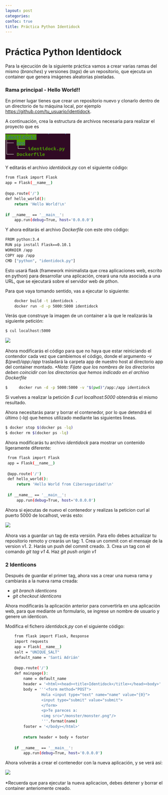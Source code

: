 ```yaml
---
layout: post
categories: 
conToc: true
title: Práctica Python Identidock
---
```





# Práctica Python Identidock


Para la ejecución de la siguiente práctica vamos a crear varias ramas del mismo  (_branches_) y versiones (_tags_) de un repositorio, que ejecuta un container que genera imágenes aleatorias pixeladas.

###  Rama principal - Hello World!!


En primer lugar tienes que crear un repositorio nuevo y clonarlo dentro de un directorio de tu máquina local, por ejemplo https://github.com/tu_usuario/identidock.

A continuación, crea la estructura de archivos necesaria para realizar el proyecto que es

![tree_identidock.png](../assets/img/tree_identidock.png)

Y editarás el archivo _identidock.py_ con el siguiente código:

```bash
from flask import Flask
app = Flask(__name__)

@app.route('/')
def hello_world():
    return 'Hello World!\n'

if __name__ == '__main__':
    app.run(debug=True, host='0.0.0.0')

```

Y ahora editarás el archivo _Dockerfile_ con este otro código:
```bash
FROM python:3.4
RUN pip install Flask==0.10.1
WORKDIR /app
COPY app /app
CMD ["python", "identidock.py"]
```

Esto usará flask (framework minimalista que crea aplicaciones web, escrito en python) para desarrollar una aplicación, creará una ruta asociada a una URL, que se ejecutará sobre el servidor web de pthon.

Para que vaya tomando sentido, vas a ejecutar lo siguiente:

```bash
    docker build -t identidock .
    docker run -d -p 5000:5000 identidock
```

Verás que construye la imagen de un container a la que le realizarás la siguiente petición:

```bash
$ cul localhost:5000
```

![](https://github.com/savalls/savalls.github.io/blob/main/assets/img/curl_localhost_5k_01.png?raw=true)


Ahora modificarás el código para que no haya que estar reiniciando el contendor cada vez que cambiemos el código, donde el argumento _-v $(pwd)/app:/app_ trasladará la carpeta app de nuestro host al directorio app del container montado.
  _*Nota: Fíjate  que los nombres de los directorios deben coincidir con los directorios que  hemos indicado en el archivo Dockerfile_

```bash
$     docker run -d -p 5000:5000 -v "$(pwd)"/app:/app identidock
```    
     
Si vuelves a realizar la petición _$ curl localhost:5000_ obtendrás el mismo resultado.

Ahora necesitarás parar y borrar el contenedor, por lo que detendrá el último (_-lq_) que hemos utilizado mediante las siguientes lineas.

```bash
$ docker stop $(docker ps -lq)
$ docker rm $(docker ps -lq)
```


   Ahora modificarás tu archivo _identidock_ para mostrar un contenido ligeramente diferente:
   
   ```bash
    from flask import Flask
    app = Flask(__name__)
    
    @app.route('/')
    def hello_world():
        return 'Hello World from Ciberseguridad!\n'
    
    if __name__ == '__main__':
        app.run(debug=True, host='0.0.0.0')
```
   
   
 Ahora si ejecutas de nuevo el contenedor y realizas la peticion curl al puerto 5000 de localhost, verás esto:

![](https://github.com/savalls/savalls.github.io/blob/main/assets/img/curl_localhost_5k_02.png?raw=true)


Ahora vas a guardar un tag de esta versión.  Para ello debes actualizar tu repositorio remoto y crearás un tag:
    1. Crea un commit con el mensaje de la version v1.
    2. Harás un push del commit creado.
    3. Crea un tag con el comando _git tag v1_
    4. Haz _git push origin v1_



### 2 Identicons

Después de guardar el primer tag, ahora vas a crear una nueva rama y cambiarás a la nueva rama creada:
- _git branch identicons_
- _git checkout identicons_


Ahora modificarás la aplicación anterior para convertirla en una aplicación web, para que mediante un formulario, se ingrese un nombre de usuario y genere un identicon.

Modifica el fichero _identidock.py_ con el siguiente código:

```bash
    from flask import Flask, Response
    import requests
    app = Flask(__name__)
    salt = "UNIQUE_SALT"
    default_name = 'Santi Adrián'
    
    @app.route('/')
    def mainpage():
    	name = default_name
    	header = '<html><head><title>Identidock</title></head><body>'
    	body = '''<form method="POST">
    			Hola <input type="text" name="name" value="{0}">
    			<input type="submit" value="submit">
    			</form>
    			<p>Te pareces a:
    			<img src="/monster/monster.png"/>
    			'''.format(name)
    	footer = '</body></html>'
    	
    	return header + body + footer
    	
    if __name__ == '__main__':
    	app.run(debug=True, host='0.0.0.0')
```

Ahora volverás a crear el contenedor con la nueva aplicación, y se verá así:

![](https://github.com/savalls/savalls.github.io/blob/main/assets/img/identicon_01.png?raw=true)

*Recuerda que para ejecutar la nueva aplicacion, debes detener y borrar el container anteriomente creado.


